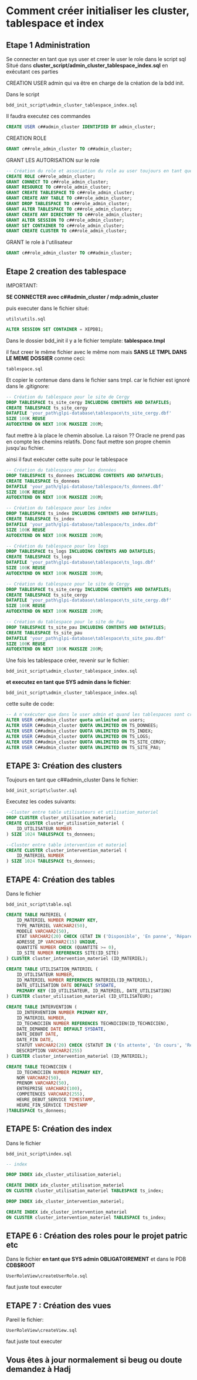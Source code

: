 # Comment créer initialiser les cluster, tablespace et index

## Etape 1 Administration
Se connecter en tant que sys user et creer le user le role dans le script sql
Situé dans **cluster_script/admin_cluster_tablespace_index.sql** en exécutant ces parties

CREATION USER admin qui va être en charge de la création de la bdd init.

Dans le script
```
bdd_init_script\admin_cluster_tablespace_index.sql
```
Il faudra executez ces commandes
```sql
CREATE USER c##admin_cluster IDENTIFIED BY admin_cluster;
```

CREATION ROLE
```sql
GRANT c##role_admin_cluster TO c##admin_cluster;
```

GRANT LES AUTORISATION sur le role 
```sql
-- Création du role et association du role au user toujours en tant que système ou sys
CREATE ROLE c##role_admin_cluster;
GRANT CONNECT TO c##role_admin_cluster;
GRANT RESOURCE TO c##role_admin_cluster;
GRANT CREATE TABLESPACE TO c##role_admin_cluster;
GRANT CREATE ANY TABLE TO c##role_admin_cluster;
GRANT DROP TABLESPACE TO c##role_admin_cluster;
GRANT ALTER TABLESPACE TO c##role_admin_cluster;
GRANT CREATE ANY DIRECTORY TO c##role_admin_cluster;
GRANT ALTER SESSION TO c##role_admin_cluster;
GRANT SET CONTAINER TO c##role_admin_cluster;
GRANT CREATE CLUSTER TO c##role_admin_cluster;
```

GRANT le role à l'utilisateur
```sql
GRANT c##role_admin_cluster TO c##admin_cluster;
```

## Etape 2 creation des tablespace

IMPORTANT:

**SE CONNECTER avec c##admin_cluster / mdp:admin_cluster** 

puis executer dans le fichier situé:

```
utils\utils.sql
```
```sql
ALTER SESSION SET CONTAINER = XEPDB1;
```
Dans le dossier bdd_init
il y a le fichier template: **tablespace.tmpl**

il faut creer le même fichier avec le même nom mais **SANS LE TMPL DANS LE MEME DOSSIER** comme ceci:

```
tablespace.sql
```
Et copier le contenue dans dans le fichier sans tmpl.
car le fichier est ignoré dans le .gitignore:
```sql
-- Création du tablespace pour le site de Cergy
DROP TABLESPACE ts_site_cergy INCLUDING CONTENTS AND DATAFILES;
CREATE TABLESPACE ts_site_cergy
DATAFILE 'your_path\glpi-database\tablespace\ts_site_cergy.dbf'
SIZE 100K REUSE
AUTOEXTEND ON NEXT 100K MAXSIZE 200M;
```
faut mettre à la place le chemin absolue. La raison ??
Oracle ne prend pas en compte les chemins relatifs. Donc faut mettre son propre
chemin jusqu'au fichier.


ainsi il faut exécuter cette suite pour le tablespace

```sql
-- Création du tablespace pour les données
DROP TABLESPACE ts_donnees INCLUDING CONTENTS AND DATAFILES;
CREATE TABLESPACE ts_donnees
DATAFILE 'your_path/glpi-database/tablespace/ts_donnees.dbf'
SIZE 100K REUSE
AUTOEXTEND ON NEXT 100K MAXSIZE 200M;

-- Création du tablespace pour les index
DROP TABLESPACE ts_index INCLUDING CONTENTS AND DATAFILES;
CREATE TABLESPACE ts_index
DATAFILE 'your_path/glpi-database/tablespace/ts_index.dbf'
SIZE 100K REUSE
AUTOEXTEND ON NEXT 100K MAXSIZE 200M;

-- Création du tablespace pour les logs
DROP TABLESPACE ts_logs INCLUDING CONTENTS AND DATAFILES;
CREATE TABLESPACE ts_logs
DATAFILE 'your_path\glpi-database\tablespace\ts_logs.dbf'
SIZE 100K REUSE
AUTOEXTEND ON NEXT 100K MAXSIZE 300M;

-- Création du tablespace pour le site de Cergy
DROP TABLESPACE ts_site_cergy INCLUDING CONTENTS AND DATAFILES;
CREATE TABLESPACE ts_site_cergy
DATAFILE 'your_path\glpi-database\tablespace\ts_site_cergy.dbf'
SIZE 100K REUSE
AUTOEXTEND ON NEXT 100K MAXSIZE 200M;

-- Création du tablespace pour le site de Pau
DROP TABLESPACE ts_site_pau INCLUDING CONTENTS AND DATAFILES;
CREATE TABLESPACE ts_site_pau
DATAFILE 'your_path\glpi-database\tablespace\ts_site_pau.dbf'
SIZE 100K REUSE
AUTOEXTEND ON NEXT 100K MAXSIZE 200M;
```

Une fois les tablespace créer, revenir sur le fichier:

```
bdd_init_script\admin_cluster_tablespace_index.sql
```

**et executez en tant que SYS admin dans le fichier**:
```
bdd_init_script\admin_cluster_tablespace_index.sql
```
cette suite de code:

```sql
-- A n'exécuter que dans le user admin et quand les tablespaces sont créés
ALTER USER c##admin_cluster quota unlimited on users;
ALTER USER C##admin_cluster QUOTA UNLIMITED ON TS_DONNEES;
ALTER USER C##admin_cluster QUOTA UNLIMITED ON TS_INDEX;
ALTER USER C##admin_cluster QUOTA UNLIMITED ON TS_LOGS;
ALTER USER C##admin_cluster QUOTA UNLIMITED ON TS_SITE_CERGY;
ALTER USER C##admin_cluster QUOTA UNLIMITED ON TS_SITE_PAU;
```

## ETAPE 3: Création des clusters
Toujours en tant que c##admin_cluster
Dans le fichier:

```
bdd_init_script\cluster.sql
```
Executez les codes suivants:
```sql
--Cluster entre table utilisateurs et utilisation_materiel
DROP CLUSTER cluster_utilisation_materiel;
CREATE CLUSTER cluster_utilisation_materiel (
    ID_UTILISATEUR NUMBER
) SIZE 1024 TABLESPACE ts_donnees;

--Cluster entre table intervention et materiel
CREATE CLUSTER cluster_intervention_materiel (
    ID_MATERIEL NUMBER
) SIZE 1024 TABLESPACE ts_donnees;
```

## ETAPE 4: Création des tables

Dans le fichier
```
bdd_init_script\table.sql
```
```sql
CREATE TABLE MATERIEL (
    ID_MATERIEL NUMBER PRIMARY KEY,
    TYPE_MATERIEL VARCHAR2(50),
    MODELE VARCHAR2(50),
    ETAT VARCHAR2(20) CHECK (ETAT IN ('Disponible', 'En panne', 'Réparé')),
    ADRESSE_IP VARCHAR2(15) UNIQUE, 
    QUANTITE NUMBER CHECK (QUANTITE >= 0),
    ID_SITE NUMBER REFERENCES SITE(ID_SITE)
) CLUSTER cluster_intervention_materiel (ID_MATERIEL);

CREATE TABLE UTILISATION_MATERIEL (
    ID_UTILISATEUR NUMBER,
    ID_MATERIEL NUMBER REFERENCES MATERIEL(ID_MATERIEL),
    DATE_UTILISATION DATE DEFAULT SYSDATE,
    PRIMARY KEY (ID_UTILISATEUR, ID_MATERIEL, DATE_UTILISATION)
) CLUSTER cluster_utilisation_materiel (ID_UTILISATEUR);

CREATE TABLE INTERVENTION (
    ID_INTERVENTION NUMBER PRIMARY KEY,
    ID_MATERIEL NUMBER,
    ID_TECHNICIEN NUMBER REFERENCES TECHNICIEN(ID_TECHNICIEN),
    DATE_DEMANDE DATE DEFAULT SYSDATE,
    DATE_DEBUT DATE,  
    DATE_FIN DATE,  
    STATUT VARCHAR2(20) CHECK (STATUT IN ('En attente', 'En cours', 'Résolu')),
    DESCRIPTION VARCHAR2(255)
) CLUSTER cluster_intervention_materiel (ID_MATERIEL);

CREATE TABLE TECHNICIEN (
    ID_TECHNICIEN NUMBER PRIMARY KEY,
    NOM VARCHAR2(50),
    PRENOM VARCHAR2(50),
    ENTREPRISE VARCHAR2(100),
    COMPETENCES VARCHAR2(255), 
    HEURE_DEBUT_SERVICE TIMESTAMP,
    HEURE_FIN_SERVICE TIMESTAMP
)TABLESPACE ts_donnees;
```
## ETAPE 5: Création des index
Dans le fichier 
```
bdd_init_script\index.sql
```

```sql
-- index

DROP INDEX idx_cluster_utilisation_materiel;

CREATE INDEX idx_cluster_utilisation_materiel 
ON CLUSTER cluster_utilisation_materiel TABLESPACE ts_index;

DROP INDEX idx_cluster_intervention_materiel;

CREATE INDEX idx_cluster_intervention_materiel 
ON CLUSTER cluster_intervention_materiel TABLESPACE ts_index;
```

## ETAPE 6 : Création des roles pour le projet patric etc

Dans le fichier **en tant que SYS admin OBLIGATOIREMENT** 
et dans le PDB **CDB$ROOT**
```
UserRoleView\createUserRole.sql
```
faut juste tout executer

## ETAPE 7 : Création des vues

Pareil le fichier:
```
UserRoleView\createView.sql
```
faut juste tout executer

## Vous êtes à jour normalement si beug ou doute demandez à Hadj



